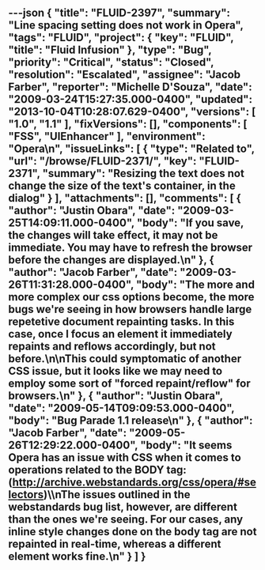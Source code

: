 ---json
{
  "title": "FLUID-2397",
  "summary": "Line spacing setting does not work in Opera",
  "tags": "FLUID",
  "project": {
    "key": "FLUID",
    "title": "Fluid Infusion"
  },
  "type": "Bug",
  "priority": "Critical",
  "status": "Closed",
  "resolution": "Escalated",
  "assignee": "Jacob Farber",
  "reporter": "Michelle D'Souza",
  "date": "2009-03-24T15:27:35.000-0400",
  "updated": "2013-10-04T10:28:07.629-0400",
  "versions": [
    "1.0",
    "1.1"
  ],
  "fixVersions": [],
  "components": [
    "FSS",
    "UIEnhancer"
  ],
  "environment": "Opera\n",
  "issueLinks": [
    {
      "type": "Related to",
      "url": "/browse/FLUID-2371/",
      "key": "FLUID-2371",
      "summary": "Resizing the text does not change the size of the text's container, in the dialog"
    }
  ],
  "attachments": [],
  "comments": [
    {
      "author": "Justin Obara",
      "date": "2009-03-25T14:09:11.000-0400",
      "body": "If you save, the changes will take effect, it may not be immediate.  You may have to refresh the browser before the changes are displayed.\n"
    },
    {
      "author": "Jacob Farber",
      "date": "2009-03-26T11:31:28.000-0400",
      "body": "The more and more complex our css options become, the more bugs we're seeing in how browsers handle large repetetive document repainting  tasks. In this case, once I focus an element it immediately repaints and reflows accordingly, but not before.\n\nThis could symptomatic of another CSS issue, but it looks like we may need to employ some sort of \"forced repaint/reflow\" for browsers.\n"
    },
    {
      "author": "Justin Obara",
      "date": "2009-05-14T09:09:53.000-0400",
      "body": "Bug Parade 1.1 release\n"
    },
    {
      "author": "Jacob Farber",
      "date": "2009-05-26T12:29:22.000-0400",
      "body": "It seems Opera has an issue with CSS when it comes to operations related to the BODY tag: (<http://archive.webstandards.org/css/opera/#selectors>)\\\nThe issues outlined in the webstandards bug list, however, are different than the ones we're seeing. For our cases, any inline style changes done on the body tag are not repainted in real-time, whereas a different element works fine.\n"
    }
  ]
}
---

        